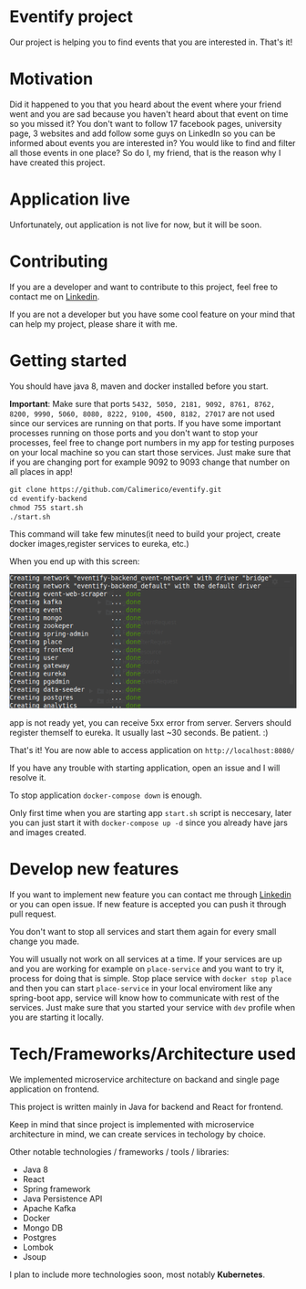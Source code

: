 # Eventify project
Our project is helping you to find events that you are interested in. That's it!

# Motivation
Did it happened to you that you heard about the event where your friend went and you are sad because you haven't heard about that event on time so you missed it? You don't want to follow 17 facebook pages, university page, 3 websites and add follow some guys on LinkedIn so you can be informed about events you are interested in? You would like to find and filter all those events in one place? So do I, my friend, that is the reason why I have created this project.

# Application live
Unfortunately, out application is not live for now, but it will be soon.

# Contributing
If you are a developer and want to contribute to this project, feel free to contact me on [Linkedin](https://www.linkedin.com/in/spasoje-petronijevi%C4%87/).

If you are not a developer but you have some cool feature on your mind that can help my project, please share it with me.

# Getting started

You should have java 8, maven and docker installed before you start.

**Important**: Make sure that ports ```5432, 5050, 2181, 9092, 8761, 8762, 8200, 9990, 5060, 8080, 8222, 9100, 4500, 8182, 27017``` 
are not used since our services are running on that ports.
If you have some important processes running on those ports and you don't want to stop your processes,
feel free to change port numbers in my app for testing purposes on your local machine so you can start those services.
Just make sure that if you are changing port for example 9092 to 9093 change that number on all places in app!


```
git clone https://github.com/Calimerico/eventify.git
cd eventify-backend
chmod 755 start.sh
./start.sh
```
This command will take few minutes(it need to build your project, create docker images,register services to eureka, etc.)

When you end up with this screen:

![docker-compose-success](docker-compose-success.png)

app is not ready yet, you can receive 5xx error from server. Servers should register themself to eureka. It usually last ~30 seconds. Be patient. :)


That's it! You are now able to access application on ```http://localhost:8080/```

If you have any trouble with starting application, open an issue and I will resolve it.

To stop application ``` docker-compose down ``` is enough.

Only first time when you are starting app ``` start.sh ``` script is neccesary, later you can just start it with ``` docker-compose up -d ``` since you already have jars and images created.

# Develop new features
If you want to implement new feature you can contact me through [Linkedin](https://www.linkedin.com/in/spasoje-petronijevi%C4%87/) or you can open issue. If new feature is accepted you can push it through pull request.

You don't want to stop all services and start them again for every small change you made.


You will usually not work on all services at a time. If your services are up and you are working for example on ```place-service```  and you want to try it, process for doing that is simple. Stop place service with ```docker stop place``` and then you can start ```place-service``` in your local enviroment like any spring-boot app, service will know how to communicate with rest of the services. Just make sure that you started your service with ```dev``` profile when you are starting it locally.

# Tech/Frameworks/Architecture used

We implemented microservice architecture on backand and single page application on frontend.

This project is written mainly in Java for backend and React for frontend.


Keep in mind that since project is implemented with microservice architecture in mind, we can create services in techology by choice. 

Other notable technologies / frameworks / tools / libraries:
- Java 8
- React
- Spring framework
- Java Persistence API
- Apache Kafka
- Docker
- Mongo DB
- Postgres
- Lombok
- Jsoup

I plan to include more technologies soon, most notably **Kubernetes**.


